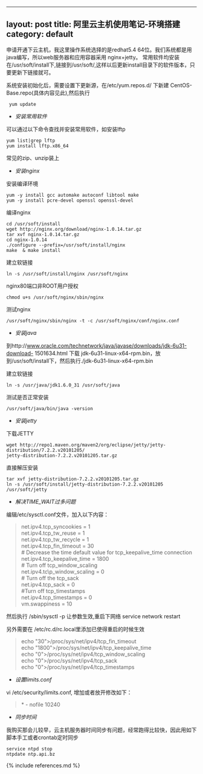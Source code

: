 
---
layout: post
title: 阿里云主机使用笔记-环境搭建
category: default
---
申请开通下云主机，我这里操作系统选择的是redhat5.4 64位。我们系统都是用java编写，所以web服务器和应用容器采用 nginx+jetty。 常用软件均安装在/usr/soft/install下,链接到/usr/soft/,这样以后更新install目录下的软件版本，只要更新下链接就可。

系统安装初始化后，需要设置下更新源，在/etc/yum.repos.d/ 下新建 CentOS-Base.repo(具体内容见此),然后执行

     yum update
     
* *安装常用软件*

可以通过以下命令查找并安装常用软件，如安装lftp

    yum list|grep lftp
    yum install lftp.x86_64

常见的zip、unzip装上

*  *安装nginx*

安装编译环境

    yum -y install gcc automake autoconf libtool make
    yum -y install pcre-devel openssl openssl-devel
    
编译nginx

    cd /usr/soft/install
    wget http://nginx.org/download/nginx-1.0.14.tar.gz
    tar xvf nginx-1.0.14.tar.gz
    cd nginx-1.0.14
    ./configure --prefix=/usr/soft/install/nginx
    make  & make install 
   
建立软链接

    ln -s /usr/soft/install/nginx /usr/soft/nginx
  
nginx80端口非ROOT用户授权
    
    chmod u+s /usr/soft/nginx/sbin/nginx
    
测试nginx

    /usr/soft/nginx/sbin/nginx -t -c /usr/soft/nginx/conf/nginx.conf
    
*  *安装java*

到http://www.oracle.com/technetwork/java/javase/downloads/jdk-6u31-download-
1501634.html 下载 jdk-6u31-linux-x64-rpm.bin，放到/usr/soft/install下，然后执行./jdk-6u31-linux-x64-rpm.bin

建立软链接

    ln -s /usr/java/jdk1.6.0_31 /usr/soft/java
    
测试是否正常安装

    /usr/soft/java/bin/java -version
 
*  *安装jetty*

下载JETTY

    wget http://repo1.maven.org/maven2/org/eclipse/jetty/jetty-distribution/7.2.2.v20101205/
    jetty-distribution-7.2.2.v20101205.tar.gz  

直接解压安装

    tar xvf jetty-distribution-7.2.2.v20101205.tar.gz    
    ln -s /usr/soft/install/jetty-distribution-7.2.2.v20101205 /usr/soft/jetty

* *解决TIME\_WAIT过多问题*

编辑/etc/sysctl.conf文件，加入以下内容：
>net.ipv4.tcp_syncookies = 1  
net.ipv4.tcp\_tw\_reuse = 1  
net.ipv4.tcp\_tw\_recycle = 1  
net.ipv4.tcp\_fin\_timeout = 30  
\# Decrease the time default value for tcp\_keepalive\_time connection  
net.ipv4.tcp\_keepalive\_time = 1800  
\# Turn off tcp\_window\_scaling  
net.ipv4.tc\p_window\_scaling = 0  
\# Turn off the tcp\_sack  
net.ipv4.tcp\_sack = 0  
\#Turn off tcp\_timestamps  
net.ipv4.tcp\_timestamps = 0  
vm.swappiness = 10  

然后执行 /sbin/sysctl -p 让参数生效,重启下网络 service network restart

另外需要在 /etc/rc.d/rc.local里添加已使得重启的时候生效
>echo "30">/proc/sys/net/ipv4/tcp_fin_timeout  
echo "1800">/proc/sys/net/ipv4/tcp_keepalive_time  
echo "0">/proc/sys/net/ipv4/tcp_window_scaling  
echo "0">/proc/sys/net/ipv4/tcp_sack  
echo "0">/proc/sys/net/ipv4/tcp_timestamps  

*  *设置limits.conf*

vi /etc/security/limits.conf, 增加或者放开修改如下：

>\* \- nofile 10240

*  *同步时间*

我购买那会儿较早，云主机服务器时间同步有问题，经常跑得比较快，因此用如下脚本手工或者crontab定时同步

    service ntpd stop
    ntpdate ntp.api.bz



{% include references.md %}